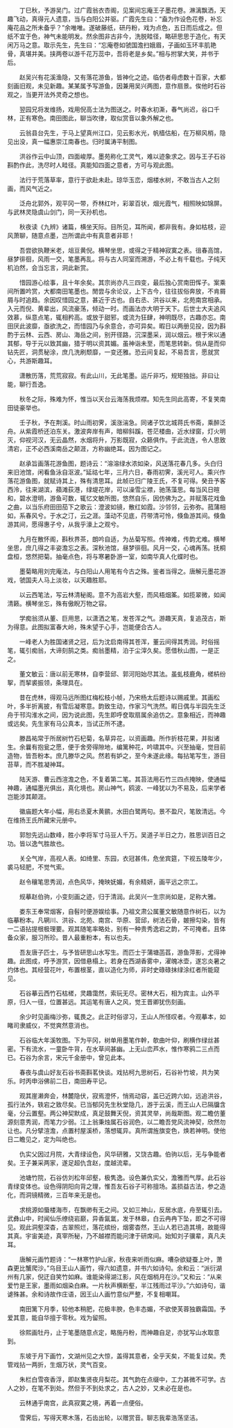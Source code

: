 <!-- { "loadSidebar": true } -->
　　丁巳秋，予游吴门。过广霞翁衣杏阁，见案间忘庵王子墨花卷。淋漓飘洒，天趣飞动，真得元人遗意，当与白阳公并驱。广霞先生曰：“盍为作设色花卷，补忘庵花品之所未备乎？”余唯唯。遂破藤纸，研丹粉，戏为点色，五日而后成之。但纸不宜于色，神气未能明发。然余图非古非今，洗脱畦径，略研思思于造化，有天闲万马之意。取示先生，先生曰：“忘庵卷如虢国澹扫娥眉，子画如玉环丰肌艳骨，真堪并美。挟两卷以游千花万蕊中，吾将老是乡矣。”相与拊掌大笑，并书于后。

　　赵吴兴有花溪渔隐，又有落花游鱼，皆神化之迹。临仿者毋虑数十百家，大都刻画旧观，未见新趣。某某属予写游鱼，因兼用吴兴两图，意作扇景。俟他时石谷观之，当更开法外灵奇之想也。

　　翌园兄将发维扬，戏用倪高士法为图送之。时春水初澌，春气尚迟，谷口千林，正有寒色。南田图此，聊当吹律，取似赏音以象外解之也。

　　云翁县台先生，于马上望真州江口，见云影水光，帆樯估船，在万柳风梢，隐见出没，真一幅惠崇江南春也。归时属涛平制图。

　　洪谷作云中山顶，四面峻厚。墨苑称化工灵气，难以迹象求之。因与王子石谷斟酌作此，洗尽时人畦径。真能知四面之意者，方可与观此图。

　　法行于荒落草率，意行于欲赴未赴。琼华玉峦，烟楼水树，不敢当古人之刻画，而风气近之。

　　泛舟北郭外，观平冈一带，乔林红叶，彩翠百状，烟光霞气，相照映如锦屏。与武林灵隐虞山剑门，同一天孙机也。

　　秋夜读《九辨》诸篇，横坐天际。目所见，耳所闻，都非我有。身如枯枝，迎风萧聊，随意点墨，岂所谓此中有真意者非耶！

　　吾尝欲执鞭米老，俎豆黄倪。横琴坐思，或得之于精神寂寞之表。徂春高馆，昼梦徘徊，风雨一交，笔墨再乱。将与古人同室而溯游，不必上有千载也。子纯天机泊然，会当忘言，洞此新赏。

　　惜园游心绘事，且十年余矣。其宗尚亦凡三四变，最后独心赏南田恽子。案乘间所置吟赏，大都南田笔墨也。閒尝与余论议，上下古今，往往拔俗奔放，不肯屑屑与时追趋。余因叹惜园之意，甚近于古也。自右丞、洪谷以来，北苑南宫相承。入元而倪、黄辈出，风流豪荡，倾动一时。而画法亦大明于天下。后世士大夫追风效慕，纵意点笔，辄相矜高。或放于甜邪，或流为狂肆，神明既尽，古趣亦忘。南田厌此波靡，亟欲洗之，而惜园乃与余意合，亦可异矣。暇日以两册见投，因为斟酌于云林、云西、房山、海岳之间，别开径路，沉深墨采，润以烟云。根于宋以通其郁，导于元以致其幽，猎于明以资其媚。虽神诣未至，而笔思转新。倘从是而仰钻先匠，洞贯秘涂，庶几洗刷颓靡，一变还雅。恐云间复起，不易吾言，愿就赏心，共游斯趣耳。

　　潇散历落，荒荒寂寂。有此山川，无此笔墨。运斤非巧，规矩独拙。非曰让能，聊行吾逸。

　　秋冬之际，殊难为怀，惟当以天台云海荡我烦襟。知先生同此高寄，不复笑南田徒豪举也。

　　壬子秋，予在荆溪。时山雨初霁，溪涨湍急。同诸子饮北城蒋氏书斋，乘醉泛舟。从紫霞桥还泊东关。激波奔岸有声，暗柳斜蹊，苍茫楼曲，近水绿窗，灯火明灭，仰视河汉，无云晶然，水烟将升，万影既寂，众籁俱作。于此流连，令人思致清宕，正不必西溪南岳之颠涯，方称幽绝耳。因为图记之。

　　赵承旨画落花游鱼图，题诗云：“溶溶绿水浓如染，风送落花春几多。头白归来旧池馆，闲看鱼泳自沤波。”延祜七年，三月六日，春雨初霁，溪光可人。乘兴作落花游鱼图，就赋诗其上，殊有清思耳。此帧已归广陵王氏，不复可得。癸丑予客西泠，往来湖滨，蘋滩荻港，绿堤花岸，可以澡雪尘襟，驰荡藻思。每当风日暄和，碧水澄明，游鱼可数，辄忆文敏所图，悠然自乐，因仿佛为之。并赋落花戏鱼之曲，以当乐府田田茄下之歌云：澄波如镜，散红如霞。沙邻邻，云弥弥。菰蒲相如，系春风兮。于水之汀，云之涯。藻动不见底，荇带清可怜，倏鱼游其间。倏鱼游其间，愿得惠子兮，从我乎濠上之观兮。

　　九月在散怀阁，斟秋界茶，朗吟自适，为丛菊写照。传神难，传韵尤难。横琴坐思，庶几得之丰姿澹忘之表。深秋池馆，昼梦徘徊。风月一交，心魂再荡。抚桐盘桓，悠然把菊。抽毫点色，将与寒暑卧游一室，如南华真人化蝶时也。

　　墨菊略用刘完庵法，与白阳山人用笔有今古之殊。鉴者当得之。唐解元墨花游戏，虢国夫人马上淡妆，以天趣胜耶。

　　以云西笔法，写云林清秘阁。意不为高岩大壑，而风梧烟筿。如揽翠微，如闻清籁。横琴坐忘，殊有傲睨万物之容。

　　学痴翁须从董、巨用思，以潇洒之笔，发苍浑之气。游趣天真，复追茂古，斯为得意。此图拟富春大岭，殊未望于心手，岂能便合古人。

　　一峰老人为胜国诸贤之冠，后为沈启南得其苍浑，董云间得其秀润。时俗摇笔，辄引痴翁，大谛刻鹄之类。痴翁墨精，泊于尘滓久矣。愿借秋山图，一是正之。

　　董文敏云：唐以前无寒林，自李营邱、郭河阳始尽其法。虽虬枝鹿角，槎枿纷挐，而挈裘振领，条理具在。

　　昔在虎林，得观马远所图红梅松枝小帧，乃宋杨太后题诗以赐戚里。其画松叶，多半折离披，有雪后凝寒意。韵致生动，作家习气洗然。暇日偶与半园先生泛舟于邗沟淮水之间，因为说此图，先生即呼奁取扇属余追仿之。意象相近，而神趣或远矣。先生家有马公真本，当试正所不逮。

　　滕昌祐常于所居树竹石杞菊，名草异花，以资画趣。所作折枝花果，并拟诸生。余曩有抱瓮之愿，便于舍旁得隙地，编篱种花，吟啸其中。兴至抽毫，觉目前造物，皆吾粉本。庶几滕华之风。然若有妒之，至今未遂此缘。每拈笔写生，游目苔草，而不胜凝神耳。

　　陆天游、曹云西渲澹之色，不复着第二笔。其苔法用石竹三四点掩映，使通幅神趣，通幅墨光俱出，真化境也。房山神气，鸥波、一峰犹以为不易及，后来学者岂能涉其颠涯。

　　徽庙题大年小幅，用右丞夏木黄鹂，水田白鹭两句。景不盈尺，笔致清远。今在维扬王氏所藏宋元册中。

　　郭恕先远山数峰，胜小李将军寸马豆人千万。吴道子半日之力，胜思训百日之功。皆以逸气胜故也。

　　关仝气岸，高视人表。如绮里、东园，衣冠甚伟，危坐宾筵，下视五陵年少，裘马轻肥，不觉气索。

　　赵令穰笔思秀润，点色风华，掩映妩媚，有余精妍，画平远之宗工。

　　规摹赵伯驹，小变刻画之迹，归于清润。此吴兴一生宗尚如是，足称大雅。

　　娄东王奉常烟客，自髫时便游娱绘事。乃祖文肃公属董文敏随意作树石，以为临摹粉本。凡辋川、洪谷、北苑、南宫、华原、营邱，树法石骨，皴擦勾染，皆有一二语拈提根极理要。观其随笔率略处，别有一种贵秀逸宕之韵，不可掩者。且体备众家，服习所珍。昔人最重粉本，有以也夫。

　　吾友唐子匹士，与予皆研思山水写生。而匹士于蒲塘菡萏，游鱼萍影，尤得神趣。此图成，呼予游赏，因借悬榻上。若身在西湖香雾中，濯魄冰壶，遂忘炎暑之灼体也。其经营花叶，布置根茎，直以造化为师，非时史碌碌抹绿涂红者所能窥见。

　　石谷摹云西竹石枯槎，灵趣霭然，索玩无尽。密林大石，相为宾主。山外平原，归人一径，位置甚远。其运笔有唐人之风，觉王晋卿犹伤刻画。

　　余少时见画梅沙弥，辄畏之。此正时俗谬习，王山人所怪叹者。今观摹本，如睹司隶威仪，不觉爽然意消也。

　　石谷临大年溪牧图。下为平冈，树单用墨笔作幹，欹曲叶仰，刷横作绿丝甚密。下有流水，一童卧牛背，在水草间甚幽。上无山峦芦水，惟作寒鸦二三点而已。石谷为余言，宋元千金册中，曾见此本。

　　春夜与虞山好友石谷书斋斟茗快谈。戏拈柯九思树石，石谷补竹坡，共为笑乐。时丙申浴佛前二日，南田寿平记。

　　观其崖濑奔会，林麓隐伏，寂焉澄怀，悄焉动容，盖已近跨六如，远追洪谷，孤行法外，轶宕之致尽矣。已当郁冈先生秋堂隐几，游于云溪，而王山人已隔牖含毫，分云置壑。两公神契默成，真足鼓舞天倪，资其灵举，尚哉斯图。观二瞻仿董源刻意秀润，而笔力少弱。江上翁秉烛属石谷润色，以二瞻吾党风流神契，欣然勿让也。凡分擘渲澹，点置村屋溪桥，落想辄异。真所谓旌旗变色，焕若神明。使他日二瞻见之，定为叫绝也。

　　仇实父因过月院，大青绿设色，风华研雅，又饶古趣。伯驹以后，无与争能者矣。王子兼采两家，遂足超仇含赵，度越流辈。

　　池塘竹院，石谷仿刘松年邱壑，极隽逸。设色兼仇实父，澹雅而气厚。此石谷青绿变体也。设色得阴阳向背之理，惟吾友石谷子可称擅场。盖损益古法，参之造化，而洞镜精微，三百年来无是也。

　　求桃源如蜃楼海市，在飘缈有无之间。又如三神山，反居水底，舟至辄引去。武彝山中，时闻仙乐缭绕岩巅，异香氤氲，发于林皋，白云冉冉下坠，即之不可得见。观此洞壑深杳，古翠照烂，落花缤纷，烟雾杳然，王山人若已造其境，故能得其真。宇宙美迹，真宰所秘，乃不越襟而能问津于研席间。始知刘子骥辈，真凡夫耳。

　　唐解元画竹题诗：“一林寒竹护山家，秋夜来听雨似麻。嘈杂欲疑蚕上叶，萧森更比蟹爬沙。”乌目王山人画竹，得六如遗意，并书六如诗句。余和云：“派衍湖州有几家，倪迂自笑竹如麻。谁能染得湖江影，风在烟梢月在沙。”又和云：“从来爱竹是王家，墨雨如烟染白麻。一片秋声横断壑，半江残雨过平沙。”六如诗句，谐谑殊甚。余和诗故作庄语，因王山人画竹意似严整，不复相嘲耳。

　　南田篱下月季，较他本稍肥，花极丰腴，色丰态媚，不欲使芙蓉独霸霜国。予爱其意，能自华擅于零秋。戏为留照。

　　徐熙画牡丹，止于笔墨随意点定，略施丹粉，而神趣自足，亦犹写山水取意到。

　　东坡于月下画竹，文湖州见之大惊，盖得其意者，全乎天矣，不能复过矣。秃管戏拈一两折，生烟万状，灵气百变。

　　朱栏白雪夜香浮，即赵集贤夜月梨花。其气韵在点缀中，工力甚微不可学。古人之妙，在笔不到处。然但于不到处求之，古人之妙，又未必在是也。

　　云林通乎南宫，此真寂寞之境，再着一点便俗。

　　雪霁后，写得天寒木落，石齿出轮，以赠赏音。聊志我辈浩荡坚洁。

